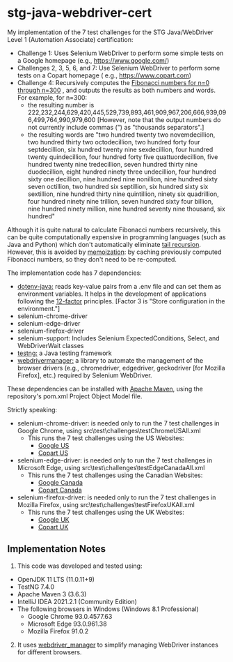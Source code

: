 # stg-java-webdriver-cert

My implementation of the 7 test challenges for the STG Java/WebDriver Level 1 (Automation Associate) certification:

- Challenge 1: Uses Selenium WebDriver to perform some simple tests on a Google homepage (e.g., https://www.google.com/)
- Challenges 2, 3, 5, 6, and 7: Use Selenium WebDriver to perform some tests on a Copart homepage (
  e.g., https://www.copart.com)
- Challenge 4: Recursively computes
  the [Fibonacci numbers for n=0 through n=300](http://www.maths.surrey.ac.uk/hosted-sites/R.Knott/Fibonacci/fibtable.html#100)
  , and outputs the results as both numbers and words. For example, for n=300:
    - the resulting number is
      222,232,244,629,420,445,529,739,893,461,909,967,206,666,939,096,499,764,990,979,600  [However, note that the output numbers do not currently include commas (") as "thousands separators".]
    - the resulting words are "two hundred twenty two novemdecillion, two hundred thirty two octodecillion, two hundred
      forty four septdecillion, six hundred twenty nine sexdecillion, four hundred twenty quindecillion, four hundred
      forty five quattuordecillion, five hundred twenty nine tredecillion, seven hundred thirty nine duodecillion, eight
      hundred ninety three undecillion, four hundred sixty one decillion, nine hundred nine nonillion, nine hundred
      sixty seven octillion, two hundred six septillion, six hundred sixty six sextillion, nine hundred thirty nine
      quintillion, ninety six quadrillion, four hundred ninety nine trillion, seven hundred sixty four billion, nine
      hundred ninety million, nine hundred seventy nine thousand, six hundred"

Although it is quite natural to calculate Fibonacci numbers recursively, this can be quite computationally expensive in
programming languages (such as Java and Python) which don't automatically
eliminate [tail recursion](https://www.softwaretestinghelp.com/recursion-in-java/#1_Tail_Recursion). However, this is
avoided by [memoization](https://en.wikipedia.org/wiki/Memoization): by caching previously computed Fibonacci numbers,
so they don't need to be re-computed.

The implementation code has 7 dependencies:

- [dotenv-java:](https://github.com/cdimascio/dotenv-java) reads key-value pairs from a .env file and can set them as
  environment variables. It helps in the development of applications following the [12-factor](https://12factor.net/)
  principles. [Factor 3 is "Store configuration in the environment."]
- selenium-chrome-driver
- selenium-edge-driver
- selenium-firefox-driver
- selenium-support: Includes Selenium ExpectedConditions, Select, and WebDriverWait classes
- [testng:](https://testng.org/doc/) a Java testing framework
- [webdrivermanager:](https://github.com/bonigarcia/webdrivermanager) a library to automate the management of the
  browser drivers (e.g., chromedriver, edgedriver, geckodriver [for Mozilla Firefox], etc.) required by Selenium
  WebDriver.

These dependencies can be installed with [Apache Maven](https://maven.apache.org/), using the repository's pom.xml
Project Object Model file.

Strictly speaking:

- selenium-chrome-driver: is needed only to run the 7 test challenges in Google Chrome, using
  src\test\challenges\testChromeUSAll.xml
    - This runs the 7 test challenges using the US Websites:
        - [Google US](https://www.google.com/)
        - [Copart US](https://www.copart.com/)
- selenium-edge-driver: is needed only to run the 7 test challenges in Microsoft Edge, using
  src\test\challenges\testEdgeCanadaAll.xml
    - This runs the 7 test challenges using the Canadian Websites:
        - [Google Canada](https://www.google.ca/)
        - [Copart Canada](https://www.copart.ca/)
- selenium-firefox-driver: is needed only to run the 7 test challenges in Mozilla Firefox, using
  src\test\challenges\testFirefoxUKAll.xml
    - This runs the 7 test challenges using the UK Websites:
        - [Google UK](https://www.google.co.uk/)
        - [Copart UK](https://www.copart.co.uk/)

## Implementation Notes

1. This code was developed and tested using:

- OpenJDK 11 LTS (11.0.11+9)
- TestNG 7.4.0
- Apache Maven 3 (3.6.3)
- IntelliJ IDEA 2021.2.1 (Community Edition)
- The following browsers in Windows (Windows 8.1 Professional)
    - Google Chrome 93.0.4577.63
    - Microsoft Edge 93.0.961.38
    - Mozilla Firefox 91.0.2

2. It uses [webdriver_manager](https://github.com/bonigarcia/webdrivermanager) to simplify managing WebDriver instances
   for different browsers.